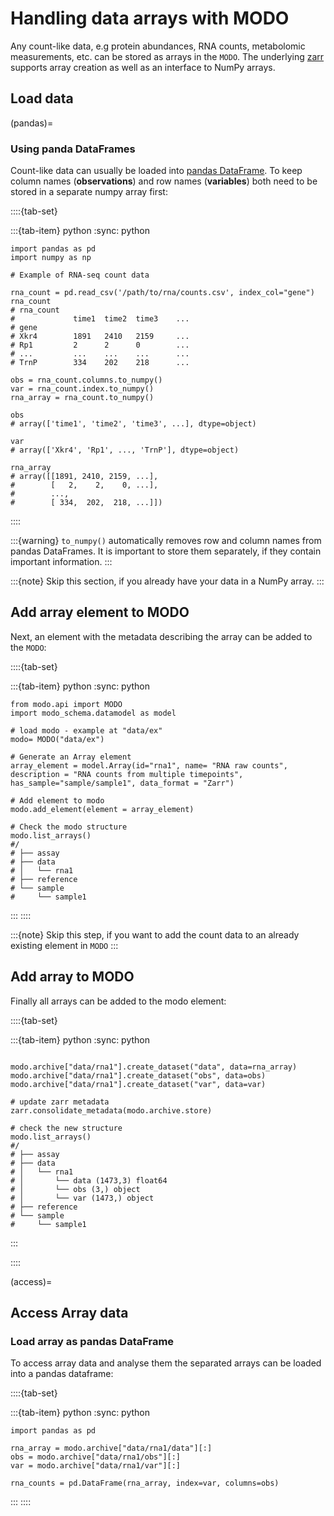 # Handling data arrays with MODO

Any count-like data, e.g protein abundances, RNA counts, metabolomic measurements, etc. can be stored as arrays in the `MODO`.
The underlying [zarr](https://zarr.readthedocs.io/en/stable/index.html) supports array creation as well as an interface to NumPy arrays.


## Load data

(pandas)=
### Using panda DataFrames

Count-like data can usually be loaded into [pandas DataFrame](https://pandas.pydata.org/docs/reference/frame.html).
To keep column names (__observations__) and row names (__variables__) both need to be stored in a separate numpy array first:

::::{tab-set}

:::{tab-item} python
:sync: python
```{code-block} python
import pandas as pd
import numpy as np

# Example of RNA-seq count data

rna_count = pd.read_csv('/path/to/rna/counts.csv', index_col="gene")
rna_count
# rna_count
#             time1  time2  time3    ...
# gene
# Xkr4        1891   2410   2159     ...
# Rp1         2      2      0        ...
# ...         ...    ...    ...      ...
# TrnP        334    202    218      ...

obs = rna_count.columns.to_numpy()
var = rna_count.index.to_numpy()
rna_array = rna_count.to_numpy()

obs
# array(['time1', 'time2', 'time3', ...], dtype=object)

var
# array(['Xkr4', 'Rp1', ..., 'TrnP'], dtype=object)

rna_array
# array([[1891, 2410, 2159, ...],
#        [   2,    2,    0, ...],
#        ...,
#        [ 334,  202,  218, ...]])

```
::::

:::{warning}
`to_numpy()` automatically removes row and column names from pandas DataFrames.
It is important to store them separately, if they contain important information.
:::

:::{note}
Skip this section, if you already have your data in a NumPy array.
:::

## Add array element to MODO

Next, an element with the metadata describing the array can be added to the `MODO`:

::::{tab-set}

:::{tab-item} python
:sync: python
```{code-block} python
from modo.api import MODO
import modo_schema.datamodel as model

# load modo - example at "data/ex"
modo= MODO("data/ex")

# Generate an Array element
array_element = model.Array(id="rna1", name= "RNA raw counts", description = "RNA counts from multiple timepoints", has_sample="sample/sample1", data_format = "Zarr")

# Add element to modo
modo.add_element(element = array_element)

# Check the modo structure
modo.list_arrays()
#/
# ├── assay
# ├── data
# │   └── rna1
# ├── reference
# └── sample
#     └── sample1

```
:::
::::

:::{note}
Skip this step, if you want to add the count data to an already existing element in `MODO`
:::

## Add array to MODO
Finally all arrays can be added to the modo element:

::::{tab-set}

:::{tab-item} python
:sync: python
```{code-block} python

modo.archive["data/rna1"].create_dataset("data", data=rna_array)
modo.archive["data/rna1"].create_dataset("obs", data=obs)
modo.archive["data/rna1"].create_dataset("var", data=var)

# update zarr metadata
zarr.consolidate_metadata(modo.archive.store)

# check the new structure
modo.list_arrays()
#/
# ├── assay
# ├── data
# │   └── rna1
# │       └── data (1473,3) float64
# │       └── obs (3,) object
# │       └── var (1473,) object
# ├── reference
# └── sample
#     └── sample1

```
:::

::::

(access)=
## Access Array data

### Load array as pandas DataFrame
To access array data and analyse them the separated arrays can be loaded into a pandas dataframe:

::::{tab-set}

:::{tab-item} python
:sync: python
```{code-block} python
import pandas as pd

rna_array = modo.archive["data/rna1/data"][:]
obs = modo.archive["data/rna1/obs"][:]
var = modo.archive["data/rna1/var"][:]

rna_counts = pd.DataFrame(rna_array, index=var, columns=obs)
```
:::
::::
